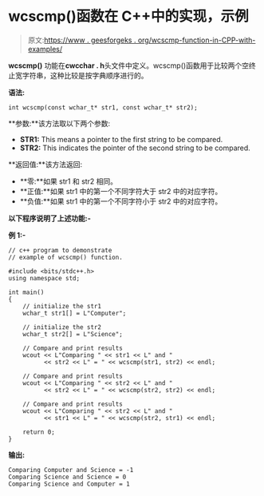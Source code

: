 # wcscmp()函数在 C++中的实现，示例

> 原文:[https://www . geesforgeks . org/wcscmp-function-in-CPP-with-examples/](https://www.geeksforgeeks.org/wcscmp-function-in-cpp-with-examples/)

**wcscmp()** 功能在**cwcchar . h**头文件中定义。wcscmp()函数用于比较两个空终止宽字符串，这种比较是按字典顺序进行的。

**语法:**

```
int wcscmp(const wchar_t* str1, const wchar_t* str2);
```

**参数:**该方法取以下两个参数:

*   **STR1:** This means a pointer to the first string to be compared.
*   **STR2:** This indicates the pointer of the second string to be compared.

**返回值:**该方法返回:

*   **零:**如果 str1 和 str2 相同。
*   **正值:**如果 str1 中的第一个不同字符大于 str2 中的对应字符。
*   **负值:**如果 str1 中的第一个不同字符小于 str2 中的对应字符。

**以下程序说明了上述功能:-**

**例 1:-**

```
// c++ program to demonstrate
// example of wcscmp() function.

#include <bits/stdc++.h>
using namespace std;

int main()
{
    // initialize the str1
    wchar_t str1[] = L"Computer";

    // initialize the str2
    wchar_t str2[] = L"Science";

    // Compare and print results
    wcout << L"Comparing " << str1 << L" and "
          << str2 << L" = " << wcscmp(str1, str2) << endl;

    // Compare and print results
    wcout << L"Comparing " << str2 << L" and "
          << str2 << L" = " << wcscmp(str2, str2) << endl;

    // Compare and print results
    wcout << L"Comparing " << str2 << L" and "
          << str1 << L" = " << wcscmp(str2, str1) << endl;

    return 0;
}
```

**输出:**

```
Comparing Computer and Science = -1
Comparing Science and Science = 0
Comparing Science and Computer = 1

```
